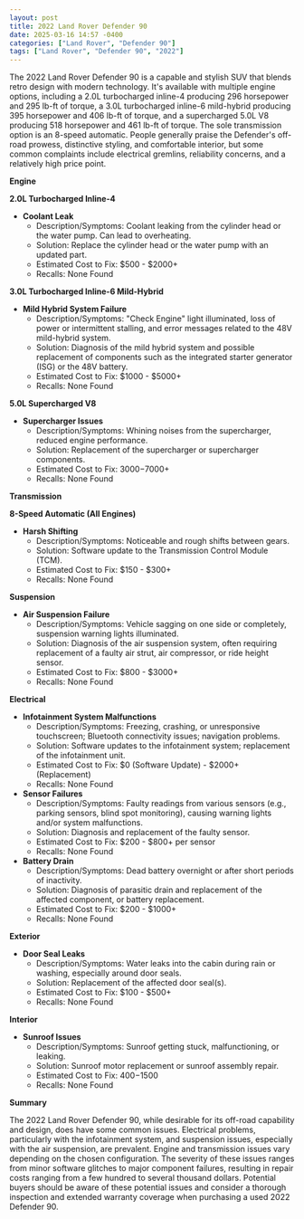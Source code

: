 ```yaml
---
layout: post
title: 2022 Land Rover Defender 90
date: 2025-03-16 14:57 -0400
categories: ["Land Rover", "Defender 90"]
tags: ["Land Rover", "Defender 90", "2022"]
---
```

The 2022 Land Rover Defender 90 is a capable and stylish SUV that blends retro design with modern technology. It's available with multiple engine options, including a 2.0L turbocharged inline-4 producing 296 horsepower and 295 lb-ft of torque, a 3.0L turbocharged inline-6 mild-hybrid producing 395 horsepower and 406 lb-ft of torque, and a supercharged 5.0L V8 producing 518 horsepower and 461 lb-ft of torque. The sole transmission option is an 8-speed automatic. People generally praise the Defender's off-road prowess, distinctive styling, and comfortable interior, but some common complaints include electrical gremlins, reliability concerns, and a relatively high price point.

**Engine**

**2.0L Turbocharged Inline-4**

*   **Coolant Leak**
    *   Description/Symptoms: Coolant leaking from the cylinder head or the water pump. Can lead to overheating.
    *   Solution: Replace the cylinder head or the water pump with an updated part.
    *   Estimated Cost to Fix: $500 - $2000+
    *   Recalls: None Found

**3.0L Turbocharged Inline-6 Mild-Hybrid**

*   **Mild Hybrid System Failure**
    *   Description/Symptoms: "Check Engine" light illuminated, loss of power or intermittent stalling, and error messages related to the 48V mild-hybrid system.
    *   Solution: Diagnosis of the mild hybrid system and possible replacement of components such as the integrated starter generator (ISG) or the 48V battery.
    *   Estimated Cost to Fix: $1000 - $5000+
    *   Recalls: None Found

**5.0L Supercharged V8**
*   **Supercharger Issues**
    *   Description/Symptoms: Whining noises from the supercharger, reduced engine performance.
    *   Solution: Replacement of the supercharger or supercharger components.
    *   Estimated Cost to Fix: $3000-$7000+
    *   Recalls: None Found

**Transmission**

**8-Speed Automatic (All Engines)**

*   **Harsh Shifting**
    *   Description/Symptoms: Noticeable and rough shifts between gears.
    *   Solution: Software update to the Transmission Control Module (TCM).
    *   Estimated Cost to Fix: $150 - $300+
    *   Recalls: None Found

**Suspension**

*   **Air Suspension Failure**
    *   Description/Symptoms: Vehicle sagging on one side or completely, suspension warning lights illuminated.
    *   Solution: Diagnosis of the air suspension system, often requiring replacement of a faulty air strut, air compressor, or ride height sensor.
    *   Estimated Cost to Fix: $800 - $3000+
    *   Recalls: None Found

**Electrical**

*   **Infotainment System Malfunctions**
    *   Description/Symptoms: Freezing, crashing, or unresponsive touchscreen; Bluetooth connectivity issues; navigation problems.
    *   Solution: Software updates to the infotainment system; replacement of the infotainment unit.
    *   Estimated Cost to Fix: $0 (Software Update) - $2000+ (Replacement)
    *   Recalls: None Found
*   **Sensor Failures**
    *   Description/Symptoms: Faulty readings from various sensors (e.g., parking sensors, blind spot monitoring), causing warning lights and/or system malfunctions.
    *   Solution: Diagnosis and replacement of the faulty sensor.
    *   Estimated Cost to Fix: $200 - $800+ per sensor
    *   Recalls: None Found
*   **Battery Drain**
    *   Description/Symptoms: Dead battery overnight or after short periods of inactivity.
    *   Solution: Diagnosis of parasitic drain and replacement of the affected component, or battery replacement.
    *   Estimated Cost to Fix: $200 - $1000+
    *   Recalls: None Found

**Exterior**

*   **Door Seal Leaks**
    *   Description/Symptoms: Water leaks into the cabin during rain or washing, especially around door seals.
    *   Solution: Replacement of the affected door seal(s).
    *   Estimated Cost to Fix: $100 - $500+
    *   Recalls: None Found

**Interior**

*   **Sunroof Issues**
    *   Description/Symptoms: Sunroof getting stuck, malfunctioning, or leaking.
    *   Solution: Sunroof motor replacement or sunroof assembly repair.
    *   Estimated Cost to Fix: $400-$1500
    *   Recalls: None Found

**Summary**

The 2022 Land Rover Defender 90, while desirable for its off-road capability and design, does have some common issues. Electrical problems, particularly with the infotainment system, and suspension issues, especially with the air suspension, are prevalent. Engine and transmission issues vary depending on the chosen configuration. The severity of these issues ranges from minor software glitches to major component failures, resulting in repair costs ranging from a few hundred to several thousand dollars. Potential buyers should be aware of these potential issues and consider a thorough inspection and extended warranty coverage when purchasing a used 2022 Defender 90.

